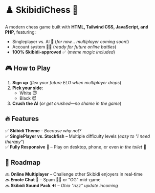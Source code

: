 # ♟️ SkibidiChess 🚽


A modern chess game built with **HTML, Tailwind CSS, JavaScript, and PHP**, featuring:  
- Singleplayer vs. AI 🤖 (*for now... multiplayer coming soon!*)  
- Account system 🧑‍💻 (*ready for future online battles*)  
- **100% Skibidi-approved** ✅ (*meme magic included*)  


## 🎮 **How to Play**  
1. **Sign up** (*flex your future ELO when multiplayer drops*)  
2. **Pick your side**:  
   - White 😇 
   - Black 😈
3. **Crush the AI** (*or get crushed—no shame in the game*)  


## 🔥 **Features**  
✅ **Skibidi Theme** – *Because why not?*  
✅ **SinglePlayer vs. Stockfish** – Multiple difficulty levels (*easy to "I need therapy"*)  
✅ **Fully Responsive** 📱 – Play on desktop, phone, or even *in the toilet* 🚽  


## 🚀 **Roadmap**
🔜 **Online Multiplayer** – Challenge other Skibidi enjoyers in real-time  
🔜 **Emote Chat** 💬 – Spam 🗿🍷 or "GG" mid-game  
🔜 **Skibidi Sound Pack** 🔊 – *Ohio "rizz" update incoming*  
